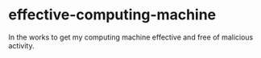 # effective-computing-machine
In the works to get my computing machine effective and free of malicious activity.
